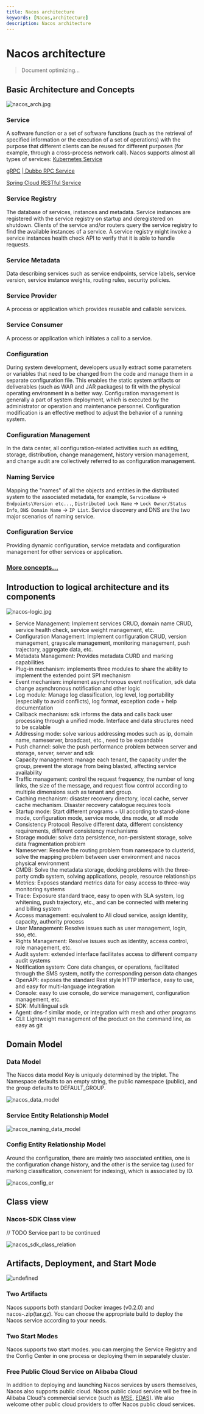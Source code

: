 ```yaml
---
title: Nacos architecture
keywords: [Nacos,architecture]
description: Nacos architecture
---
```


# Nacos architecture

> Document optimizing...

## Basic Architecture and Concepts 

![nacos_arch.jpg](https://cdn.nlark.com/yuque/0/2019/jpeg/338441/1561217892717-1418fb9b-7faa-4324-87b9-f1740329f564.jpeg) 

### Service

A software function or a set of software functions (such as the retrieval of specified information or the execution of a set of operations) with the purpose that different clients can be reused for different purposes (for example, through a cross-process network call). Nacos supports almost all types of services:
[Kubernetes Service](https://kubernetes.io/docs/concepts/services-networking/service/)

[gRPC](https://grpc.io/docs/guides/concepts.html#service-definition)
[ | Dubbo RPC Service](https://dubbo.apache.org/#/?lang=en-us)

[Spring Cloud RESTful Service](https://spring.io/projects/spring-cloud)

### Service Registry 

The database of services, instances and metadata. Service instances are registered with the service registry on startup and deregistered on shutdown. Clients of the service and/or routers query the service registry to find the available instances of a service. A service registry might invoke a service instances health check API to verify that it is able to handle requests.
	
### Service Metadata
	
Data describing services such as service endpoints, service labels, service version, service instance weights, routing rules, security policies.
	
### Service Provider
    
A process or application which provides reusable and callable services.

### Service Consumer
	
A process or application which initiates a call to a service.
	 
### Configuration
	
During system development, developers usually extract some parameters or variables that need to be changed from the code and manage them in a separate configuration file. This enables the static system artifacts or deliverables (such as WAR and JAR packages) to fit with the physical operating environment in a better way. Configuration management is generally a part of system deployment, which is executed by the administrator or operation and maintenance personnel. Configuration modification is an effective method to adjust the behavior of a running system.
	
### Configuration Management

In the data center, all configuration-related activities such as editing, storage, distribution, change management, history version management, and change audit are collectively referred to as configuration management.

### Naming Service

Mapping the "names" of all the objects and entities in the distributed system to the associated metadata, for example, ```ServiceName``` -> ```Endpoints\Version etc...```, ```Distributed Lock Name``` -> ```Lock Owner/Status Info```, ```DNS Domain Name``` -> ```IP List```. Service discovery and DNS are the two major scenarios of naming service.

### Configuration Service
	
Providing dynamic configuration, service metadata and configuration management for other services or application.

### [More concepts...](./concepts.md)

## Introduction to logical architecture and its components

![nacos-logic.jpg](https://cdn.nlark.com/yuque/0/2019/png/338441/1561217775318-6e408805-18bb-4242-b4e9-83c5b929b469.png) 
 
- Service Management: Implement services CRUD, domain name CRUD, service health check, service weight management, etc.
- Configuration Management: Implement configuration CRUD, version management, grayscale management, monitoring management, push trajectory, aggregate data, etc.
- Metadata Management: Provides metadata CURD and marking capabilities
- Plug-in mechanism: implements three modules to share the ability to implement the extended point SPI mechanism
- Event mechanism: implement asynchronous event notification, sdk data change asynchronous notification and other logic
- Log module: Manage log classification, log level, log portability (especially to avoid conflicts), log format, exception code + help documentation
- Callback mechanism: sdk informs the data and calls back user processing through a unified mode. Interface and data structures need to be scalable
- Addressing mode: solve various addressing modes such as ip, domain name, nameserver, broadcast, etc., need to be expandable
- Push channel: solve the push performance problem between server and storage, server, server and sdk
- Capacity management: manage each tenant, the capacity under the group, prevent the storage from being blasted, affecting service availability
- Traffic management: control the request frequency, the number of long links, the size of the message, and request flow control according to multiple dimensions such as tenant and group.
- Caching mechanism: disaster recovery directory, local cache, server cache mechanism. Disaster recovery catalogue requires tools
- Startup mode: Start different programs + UI according to stand-alone mode, configuration mode, service mode, dns mode, or all mode
- Consistency Protocol: Resolve different data, different consistency requirements, different consistency mechanisms
- Storage module: solve data persistence, non-persistent storage, solve data fragmentation problem
- Nameserver: Resolve the routing problem from namespace to clusterid, solve the mapping problem between user environment and nacos physical environment
- CMDB: Solve the metadata storage, docking problems with the three-party cmdb system, solving applications, people, resource relationships
- Metrics: Exposes standard metrics data for easy access to three-way monitoring systems
- Trace: Exposure standard trace, easy to open with SLA system, log whitening, push trajectory, etc., and can be connected with metering and billing system
- Access management: equivalent to Ali cloud service, assign identity, capacity, authority process
- User Management: Resolve issues such as user management, login, sso, etc.
- Rights Management: Resolve issues such as identity, access control, role management, etc.
- Audit system: extended interface facilitates access to different company audit systems
- Notification system: Core data changes, or operations, facilitated through the SMS system, notify the corresponding person data changes
- OpenAPI: exposes the standard Rest style HTTP interface, easy to use, and easy for multi-language integration
- Console: easy to use console, do service management, configuration management, etc.
- SDK: Multilingual sdk
- Agent: dns-f similar mode, or integration with mesh and other programs
- CLI: Lightweight management of the product on the command line, as easy as git

## Domain Model

### Data Model

The Nacos data model Key is uniquely determined by the triplet. The Namespace defaults to an empty string, the public namespace (public), and the group defaults to DEFAULT_GROUP.

![nacos_data_model](https://cdn.nlark.com/yuque/0/2019/jpeg/338441/1561217857314-95ab332c-acfb-40b2-957a-aae26c2b5d71.jpeg) 

### Service Entity Relationship Model

![nacos_naming_data_model](https://cdn.nlark.com/yuque/0/2019/jpeg/338441/1561217924697-ba504a35-129f-4fc6-b0df-1130b995375a.jpeg) 

### Config Entity Relationship Model

Around the configuration, there are mainly two associated entities, one is the configuration change history, and the other is the service tag (used for marking classification, convenient for indexing), which is associated by ID.

![nacos_config_er](https://cdn.nlark.com/yuque/0/2019/jpeg/338441/1561217958896-4465757f-f588-4797-9c90-a76e604fabb4.jpeg) 


## Class view

### Nacos-SDK Class view

// TODO Service part to be continued

![nacos_sdk_class_relation](https://cdn.nlark.com/yuque/0/2022/png/25574784/1650771676187-d95a9e45-8656-4d1a-8b5b-ed63a23a816b.png) 


## Artifacts, Deployment, and Start Mode

![undefined](https://cdn.yuque.com/lark/0/2018/png/15914/1531730742844-e8325932-258b-49b2-9473-8d1199efe20d.png) 

### Two Artifacts
	
Nacos supports both standard Docker images (v0.2.0) and nacos-.zip(tar.gz). You can choose the appropriate build to deploy the Nacos service according to your needs.
		
### Two Start Modes
	
Nacos supports two start modes. you can merging the Service Registry and the Config Center in one process or deploying them in separately cluster.
	
### Free Public Cloud Service on Alibaba Cloud

In addition to deploying and launching Nacos services by users themselves, Nacos also supports public cloud. Nacos public cloud service will be free in Alibaba Cloud's commercial service (such as [MSE](https://cn.aliyun.com/product/aliware/mse?spm=nacos-website.topbar.0.0.0), [EDAS](https://www.aliyun.com/product/edas)). We also welcome other public cloud providers to offer Nacos public cloud services.
